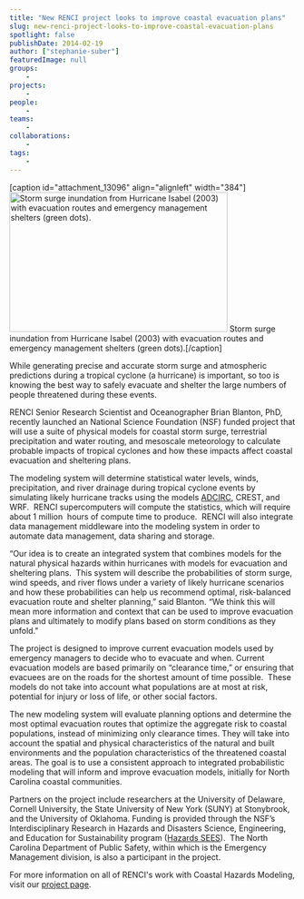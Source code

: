 ```yaml
---
title: "New RENCI project looks to improve coastal evacuation plans"
slug: new-renci-project-looks-to-improve-coastal-evacuation-plans
spotlight: false
publishDate: 2014-02-19
author: ["stephanie-suber"]
featuredImage: null
groups:
    - 
projects:
    - 
people:
    - 
teams: 
    - 
collaborations:
    - 
tags:
    - 
---
```

[caption id="attachment_13096" align="alignleft" width="384"]<a href="https://www.renci.org/wp-content/uploads/2014/02/ADCIRC.png"><img class=" wp-image-13096 " alt="Storm surge inundation from Hurricane Isabel (2003) with evacuation routes and emergency management shelters (green dots)." src="https://www.renci.org/wp-content/uploads/2014/02/ADCIRC-1024x657.png" width="384" height="246" /></a> Storm surge inundation from Hurricane Isabel (2003) with evacuation routes and emergency management shelters (green dots).[/caption]

While generating precise and accurate storm surge and atmospheric predictions during a tropical cyclone (a hurricane) is important, so too is knowing the best way to safely evacuate and shelter the large numbers of people threatened during these events.

RENCI Senior Research Scientist and Oceanographer Brian Blanton, PhD, recently launched an National Science Foundation (NSF) funded project that will use a suite of physical models for coastal storm surge, terrestrial precipitation and water routing, and mesoscale meteorology to calculate probable impacts of tropical cyclones and how these impacts affect coastal evacuation and sheltering plans.

<!--more-->The modeling system will determine statistical water levels, winds, precipitation, and river drainage during tropical cyclone events by simulating likely hurricane tracks using the models <a href="http://adcirc.org">ADCIRC</a>, CREST, and WRF.  RENCI supercomputers will compute the statistics, which will require about 1 million  hours of compute time to produce.  RENCI will also integrate data management middleware into the modeling system in order to automate data management, data sharing and storage.

“Our idea is to create an integrated system that combines models for the natural physical hazards within hurricanes with models for evacuation and sheltering plans.  This system will describe the probabilities of storm surge, wind speeds, and river flows under a variety of likely hurricane scenarios and how these probabilities can help us recommend optimal, risk-balanced evacuation route and shelter planning,” said Blanton. “We think this will mean more information and context that can be used to improve evacuation plans and ultimately to modify plans based on storm conditions as they unfold."

The project is designed to improve current evacuation models used by emergency managers to decide who to evacuate and when. Current evacuation models are based primarily on “clearance time,” or ensuring that evacuees are on the roads for the shortest amount of time possible.  These models do not take into account what populations are at most at risk, potential for injury or loss of life, or other social factors.

The new modeling system will evaluate planning options and determine the most optimal evacuation routes that optimize the aggregate risk to coastal populations, instead of minimizing only clearance times. They will take into account the spatial and physical characteristics of the natural and built environments and the population characteristics of the threatened coastal areas. The goal is to use a consistent approach to integrated probabilistic modeling that will inform and improve evacuation models, initially for North Carolina coastal communities.

Partners on the project include researchers at the University of Delaware, Cornell University, the State University of New York (SUNY) at Stonybrook, and the University of Oklahoma. Funding is provided through the NSF’s Interdisciplinary Research in Hazards and Disasters Science, Engineering, and Education for Sustainability program (<a href="http://www.nsf.gov/funding/pgm_summ.jsp?pims_id=504707">Hazards SEES</a>).  The North Carolina Department of Public Safety, within which is the Emergency Management division, is also a participant in the project.

For more information on all of RENCI's work with Coastal Hazards Modeling, visit our <a href="https://www.renci.org/research/coastal-hazards-modeling/">project page</a>.
